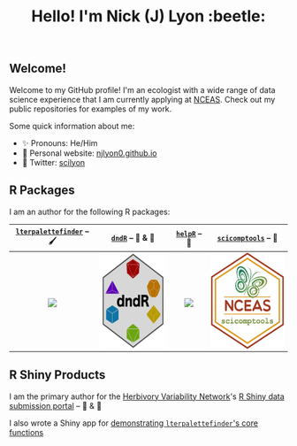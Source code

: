<h1 align="center"> Hello! I'm Nick (J) Lyon :beetle: </h1> </br>
 
## Welcome!
  
Welcome to my GitHub profile! I'm an ecologist with a wide range of data science experience that I am currently applying at [NCEAS](https://www.nceas.ucsb.edu/). Check out my public repositories for examples of my work.

Some quick information about me:
 - ✨ Pronouns: He/Him
 - 🌲 Personal website: [njlyon0.github.io](https://njlyon0.github.io/)
 - 🐧 Twitter: [scilyon](https://twitter.com/scilyon)

## R Packages

I am an author for the following R packages: 

[`lterpalettefinder`](https://github.com/lter/lterpalettefinder#readme) – 🖌️ |  [`dndR`](https://github.com/njlyon0/dndR#readme) – 🏰 & 🐉 | [`helpR`](https://github.com/njlyon0/helpR#readme) – :wrench: | [`scicomptools`](https://github.com/NCEAS/scicomptools#readme) – 🧰
:-------------------------:|:-------------------------:|:-------------------------:|:-------------------------:
<img src="https://github.com/lter/lterpalettefinder/blob/main/inst/images/lterpalettefinder_hex.png" height = "175" align = "middle" />  | <img src="https://github.com/njlyon0/dndR/blob/main/inst/images/dndR_hex.png" height = "175" align = "middle" /> | <img src="https://github.com/njlyon0/helpR/blob/main/inst/images/helpR_hex.png" height = "175" align = "middle" /> | <img src="https://github.com/NCEAS/scicomptools/blob/main/inst/images/scicomptools_hex.png" height = "175" align = "middle" />

## R Shiny Products

I am the primary author for the [Herbivory Variability Network](https://herbvar.org/)'s [R Shiny data submission portal](https://github.com/HerbVar-Network/Data-Portal) – 🍃 & 🐛

I also wrote a Shiny app for [demonstrating `lterpalettefinder`'s core functions](https://cosima.nceas.ucsb.edu/lterpalettefinder-shiny/)

<!--
**njlyon0/njlyon0** is a ✨ _special_ ✨ repository because its `README.md` (this file) appears on your GitHub profile.

- Emoji dictionary: https://gist.github.com/rxaviers/7360908

Here are some ideas to get you started:

- 🔭 I’m currently working on ...
- 🌱 I’m currently learning ...
- 👯 I’m looking to collaborate on ...
- 📫 How to reach me: ...
- ⚡ Fun fact: ...
-->
